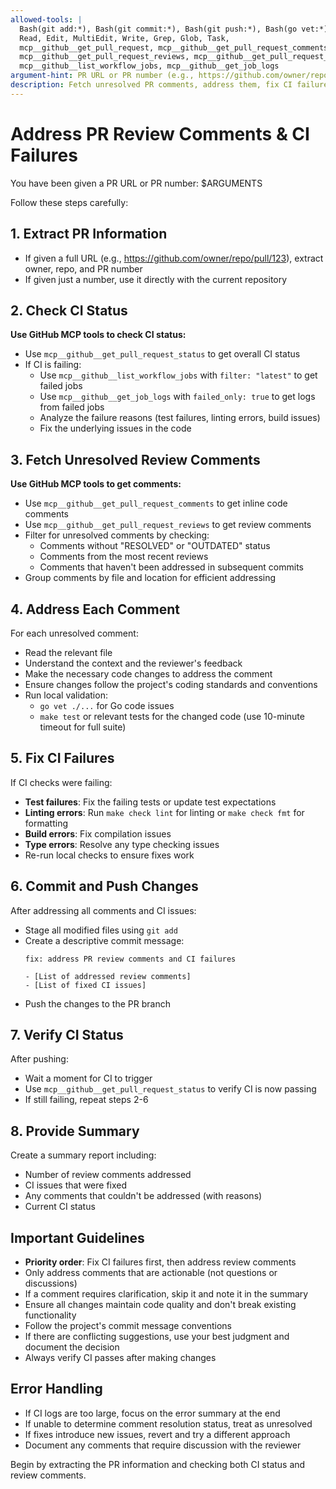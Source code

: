 ```yaml
---
allowed-tools: |
  Bash(git add:*), Bash(git commit:*), Bash(git push:*), Bash(go vet:*), Bash(make test:*),
  Read, Edit, MultiEdit, Write, Grep, Glob, Task,
  mcp__github__get_pull_request, mcp__github__get_pull_request_comments,
  mcp__github__get_pull_request_reviews, mcp__github__get_pull_request_status,
  mcp__github__list_workflow_jobs, mcp__github__get_job_logs
argument-hint: PR URL or PR number (e.g., https://github.com/owner/repo/pull/123 or 123)
description: Fetch unresolved PR comments, address them, fix CI failures, then commit and push changes
---
```


# Address PR Review Comments & CI Failures

You have been given a PR URL or PR number: $ARGUMENTS

Follow these steps carefully:

## 1. Extract PR Information
- If given a full URL (e.g., https://github.com/owner/repo/pull/123), extract owner, repo, and PR number
- If given just a number, use it directly with the current repository

## 2. Check CI Status
**Use GitHub MCP tools to check CI status:**
- Use `mcp__github__get_pull_request_status` to get overall CI status
- If CI is failing:
  - Use `mcp__github__list_workflow_jobs` with `filter: "latest"` to get failed jobs
  - Use `mcp__github__get_job_logs` with `failed_only: true` to get logs from failed jobs
  - Analyze the failure reasons (test failures, linting errors, build issues)
  - Fix the underlying issues in the code

## 3. Fetch Unresolved Review Comments
**Use GitHub MCP tools to get comments:**
- Use `mcp__github__get_pull_request_comments` to get inline code comments
- Use `mcp__github__get_pull_request_reviews` to get review comments
- Filter for unresolved comments by checking:
  - Comments without "RESOLVED" or "OUTDATED" status
  - Comments from the most recent reviews
  - Comments that haven't been addressed in subsequent commits
- Group comments by file and location for efficient addressing

## 4. Address Each Comment
For each unresolved comment:
- Read the relevant file
- Understand the context and the reviewer's feedback
- Make the necessary code changes to address the comment
- Ensure changes follow the project's coding standards and conventions
- Run local validation:
  - `go vet ./...` for Go code issues
  - `make test` or relevant tests for the changed code (use 10-minute timeout for full suite)

## 5. Fix CI Failures
If CI checks were failing:
- **Test failures**: Fix the failing tests or update test expectations
- **Linting errors**: Run `make check lint` for linting or `make check fmt` for formatting
- **Build errors**: Fix compilation issues
- **Type errors**: Resolve any type checking issues
- Re-run local checks to ensure fixes work

## 6. Commit and Push Changes
After addressing all comments and CI issues:
- Stage all modified files using `git add`
- Create a descriptive commit message:
  ```
  fix: address PR review comments and CI failures
  
  - [List of addressed review comments]
  - [List of fixed CI issues]
  ```
- Push the changes to the PR branch

## 7. Verify CI Status
After pushing:
- Wait a moment for CI to trigger
- Use `mcp__github__get_pull_request_status` to verify CI is now passing
- If still failing, repeat steps 2-6

## 8. Provide Summary
Create a summary report including:
- Number of review comments addressed
- CI issues that were fixed
- Any comments that couldn't be addressed (with reasons)
- Current CI status

## Important Guidelines
- **Priority order**: Fix CI failures first, then address review comments
- Only address comments that are actionable (not questions or discussions)
- If a comment requires clarification, skip it and note it in the summary
- Ensure all changes maintain code quality and don't break existing functionality
- Follow the project's commit message conventions
- If there are conflicting suggestions, use your best judgment and document the decision
- Always verify CI passes after making changes

## Error Handling
- If CI logs are too large, focus on the error summary at the end
- If unable to determine comment resolution status, treat as unresolved
- If fixes introduce new issues, revert and try a different approach
- Document any comments that require discussion with the reviewer

Begin by extracting the PR information and checking both CI status and review comments.